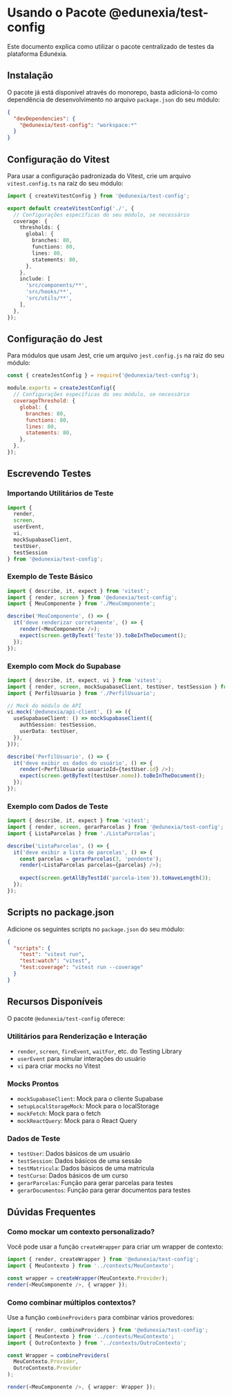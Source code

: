 # Usando o Pacote @edunexia/test-config

Este documento explica como utilizar o pacote centralizado de testes da plataforma Edunéxia.

## Instalação

O pacote já está disponível através do monorepo, basta adicioná-lo como dependência de desenvolvimento no arquivo `package.json` do seu módulo:

```json
{
  "devDependencies": {
    "@edunexia/test-config": "workspace:*"
  }
}
```

## Configuração do Vitest

Para usar a configuração padronizada do Vitest, crie um arquivo `vitest.config.ts` na raiz do seu módulo:

```typescript
import { createVitestConfig } from '@edunexia/test-config';

export default createVitestConfig('./', {
  // Configurações específicas do seu módulo, se necessário
  coverage: {
    thresholds: {
      global: {
        branches: 80,
        functions: 80,
        lines: 80,
        statements: 80,
      },
    },
    include: [
      'src/components/**',
      'src/hooks/**',
      'src/utils/**',
    ],
  },
});
```

## Configuração do Jest

Para módulos que usam Jest, crie um arquivo `jest.config.js` na raiz do seu módulo:

```javascript
const { createJestConfig } = require('@edunexia/test-config');

module.exports = createJestConfig({
  // Configurações específicas do seu módulo, se necessário
  coverageThreshold: {
    global: {
      branches: 80,
      functions: 80,
      lines: 80,
      statements: 80,
    },
  },
});
```

## Escrevendo Testes

### Importando Utilitários de Teste

```typescript
import { 
  render, 
  screen, 
  userEvent, 
  vi,
  mockSupabaseClient,
  testUser,
  testSession 
} from '@edunexia/test-config';
```

### Exemplo de Teste Básico

```typescript
import { describe, it, expect } from 'vitest';
import { render, screen } from '@edunexia/test-config';
import { MeuComponente } from './MeuComponente';

describe('MeuComponente', () => {
  it('deve renderizar corretamente', () => {
    render(<MeuComponente />);
    expect(screen.getByText('Teste')).toBeInTheDocument();
  });
});
```

### Exemplo com Mock do Supabase

```typescript
import { describe, it, expect, vi } from 'vitest';
import { render, screen, mockSupabaseClient, testUser, testSession } from '@edunexia/test-config';
import { PerfilUsuario } from './PerfilUsuario';

// Mock do módulo de API
vi.mock('@edunexia/api-client', () => ({
  useSupabaseClient: () => mockSupabaseClient({
    authSession: testSession,
    userData: testUser,
  }),
}));

describe('PerfilUsuario', () => {
  it('deve exibir os dados do usuário', () => {
    render(<PerfilUsuario usuarioId={testUser.id} />);
    expect(screen.getByText(testUser.nome)).toBeInTheDocument();
  });
});
```

### Exemplo com Dados de Teste

```typescript
import { describe, it, expect } from 'vitest';
import { render, screen, gerarParcelas } from '@edunexia/test-config';
import { ListaParcelas } from './ListaParcelas';

describe('ListaParcelas', () => {
  it('deve exibir a lista de parcelas', () => {
    const parcelas = gerarParcelas(3, 'pendente');
    render(<ListaParcelas parcelas={parcelas} />);
    
    expect(screen.getAllByTestId('parcela-item')).toHaveLength(3);
  });
});
```

## Scripts no package.json

Adicione os seguintes scripts no `package.json` do seu módulo:

```json
{
  "scripts": {
    "test": "vitest run",
    "test:watch": "vitest",
    "test:coverage": "vitest run --coverage"
  }
}
```

## Recursos Disponíveis

O pacote `@edunexia/test-config` oferece:

### Utilitários para Renderização e Interação
- `render`, `screen`, `fireEvent`, `waitFor`, etc. do Testing Library
- `userEvent` para simular interações do usuário
- `vi` para criar mocks no Vitest

### Mocks Prontos
- `mockSupabaseClient`: Mock para o cliente Supabase
- `setupLocalStorageMock`: Mock para o localStorage
- `mockFetch`: Mock para o fetch
- `mockReactQuery`: Mock para o React Query

### Dados de Teste
- `testUser`: Dados básicos de um usuário
- `testSession`: Dados básicos de uma sessão
- `testMatricula`: Dados básicos de uma matrícula
- `testCurso`: Dados básicos de um curso
- `gerarParcelas`: Função para gerar parcelas para testes
- `gerarDocumentos`: Função para gerar documentos para testes

## Dúvidas Frequentes

### Como mockar um contexto personalizado?

Você pode usar a função `createWrapper` para criar um wrapper de contexto:

```typescript
import { render, createWrapper } from '@edunexia/test-config';
import { MeuContexto } from '../contexts/MeuContexto';

const wrapper = createWrapper(MeuContexto.Provider);
render(<MeuComponente />, { wrapper });
```

### Como combinar múltiplos contextos?

Use a função `combineProviders` para combinar vários provedores:

```typescript
import { render, combineProviders } from '@edunexia/test-config';
import { MeuContexto } from '../contexts/MeuContexto';
import { OutroContexto } from '../contexts/OutroContexto';

const Wrapper = combineProviders(
  MeuContexto.Provider,
  OutroContexto.Provider
);

render(<MeuComponente />, { wrapper: Wrapper });
``` 